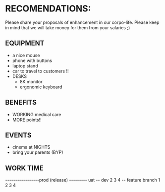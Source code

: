 # RECOMENDATIONS:

Please share your proposals of enhancement in our corpo-life.
Please keep in mind that we will take money for them from your salaries ;)

## EQUIPMENT
- a nice mouse
- phone with buttons
- laptop stand
- car to travel to customers !!
- DESKS
  - 8K monitor
  - ergonomic keyboard 

## BENEFITS
- WORKING medical care
- MORE points!!

## EVENTS
- cinema at NIGHTS
- bring your parents (BYP)

## WORK TIME



-----------------prod (release)
--------- uat 
-- dev 2 3 4
-- feature branch  1 2 3 4 
